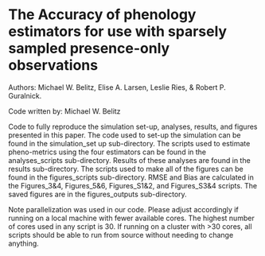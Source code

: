 # The Accuracy of phenology estimators for use with sparsely sampled presence-only observations

Authors: Michael W. Belitz, Elise A. Larsen, Leslie Ries, & Robert P. Guralnick. 

Code written by: Michael W. Belitz

Code to fully reproduce the simulation set-up, analyses, results, and figures presented in this paper. The code used to set-up the simulation can be found in the simulation_set up sub-directory. The scripts used to estimate pheno-metrics using the four estimators can be found in the analyses_scripts sub-directory. Results of these analyses are found in the results sub-directory. The scripts used to make all of the figures can be found in the figures_scripts sub-directory. RMSE and Bias are calculated in the Figures_3&4, Figures_5&6, Figures_S1&2, and Figures_S3&4 scripts. The saved figures are in the figures_outputs sub-directory.

Note parallelization was used in our code. Please adjust accordingly if running on a local machine with fewer available cores. The highest number of cores used in any script is 30. If running on a cluster with >30 cores, all scripts should be able to run from source without needing to change anything.
